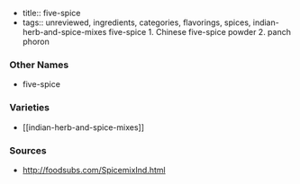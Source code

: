 - title:: five-spice
- tags:: unreviewed, ingredients, categories, flavorings, spices, indian-herb-and-spice-mixes
five-spice 1. Chinese five-spice powder 2. panch phoron

### Other Names

* five-spice

### Varieties

* [[indian-herb-and-spice-mixes]]

### Sources
* http://foodsubs.com/SpicemixInd.html
